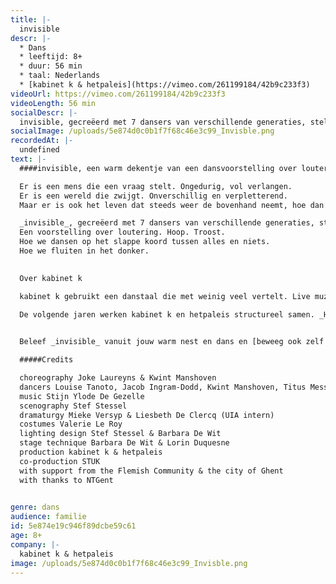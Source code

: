 ```yaml
---
title: |-
  invisible 
descr: |-
  * Dans
  * leeftijd: 8+
  * duur: 56 min
  * taal: Nederlands
  * [kabinet k & hetpaleis](https://vimeo.com/261199184/42b9c233f3)
videoUrl: https://vimeo.com/261199184/42b9c233f3
videoLength: 56 min
socialDescr: |-
  invisible, gecreëerd met 7 dansers van verschillende generaties, stelt de vraag naar wat het doet met een mens als hij zijn ijkpunten verliest.
socialImage: /uploads/5e874d0c0b1f7f68c46e3c99_Invisble.png
recordedAt: |-
  undefined
text: |-
  ####invisible, een warm dekentje van een dansvoorstelling over loutering, hoop en troost.

  Er is een mens die een vraag stelt. Ongedurig, vol verlangen.
  Er is een wereld die zwijgt. Onverschillig en verpletterend.
  Maar er is ook het leven dat steeds weer de bovenhand neemt, hoe dan ook.

  _invisible_, gecreëerd met 7 dansers van verschillende generaties, stelt de vraag naar wat het doet met een mens als hij zijn ijkpunten verliest.
  Een voorstelling over loutering. Hoop. Troost.
  Hoe we dansen op het slappe koord tussen alles en niets.
  Hoe we fluiten in het donker.

  ‍
  Over kabinet k

  kabinet k gebruikt een danstaal die met weinig veel vertelt. Live muziek, de aanwezigheid van verschillende generaties op de scène en de invloed van de beeldende kunsten zijn constanten in hun werk. De creaties van **Joke Laureyns** en **Kwint Manshoven** bevinden zich op die delicate grens tussen wat kinderen kunnen lezen en volwassenen zullen (h)erkennen. De poëzie van hun werk is universeel.

  De volgende jaren werken kabinet k en hetpaleis structureel samen. _Horses_ was de eerste voorstelling in dit parcours.
  

  Beleef _invisible_ vanuit jouw warm nest en dans en [beweeg ook zelf met de acties](https://www.hetpaleis.be/pQnB3U3/theater-in-uw-kot-invisible).

  #####Credits

  choreography Joke Laureyns & Kwint Manshoven
  dancers Louise Tanoto, Jacob Ingram-Dodd, Kwint Manshoven, Titus Messiaen, Lisse Vandevoort, Sueli Besson, Naïm Glas
  music Stijn Ylode De Gezelle
  scenography Stef Stessel
  dramaturgy Mieke Versyp & Liesbeth De Clercq (UIA intern)
  costumes Valerie Le Roy
  lighting design Stef Stessel & Barbara De Wit
  stage technique Barbara De Wit & Lorin Duquesne
  production kabinet k & hetpaleis
  co-production STUK
  with support from the Flemish Community & the city of Ghent
  with thanks to NTGent

  ‍
genre: dans
audience: familie
id: 5e874e19c946f89dcbe59c61
age: 8+
company: |-
  kabinet k & hetpaleis
image: /uploads/5e874d0c0b1f7f68c46e3c99_Invisble.png
---
```

